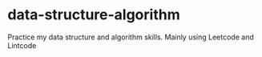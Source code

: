 # data-structure-algorithm
Practice my data structure and algorithm skills. Mainly using Leetcode and Lintcode
